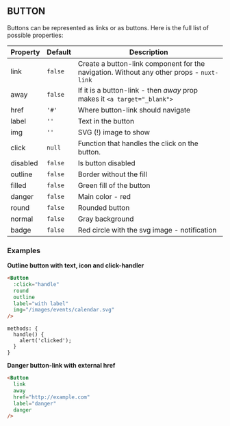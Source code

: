 ## BUTTON

Buttons can be represented as links or as buttons. Here is
the full list of possible properties:

Property | Default | Description
--- | --- | ---
link | `false` | Create a button-link component for the navigation. Without any other props - `nuxt-link`
away | `false` | If it is a button-link - then *away* prop makes it `<a target="_blank">`
href | `'#'` | Where button-link should navigate
label | `''` | Text in the button
img | `''` | SVG (!) image to show
click | `null` | Function that handles the click on the button.
disabled | `false` | Is button disabled
outline | `false` | Border without the fill
filled | `false` | Green fill of the button
danger | `false` | Main color - red
round | `false` | Rounded button
normal | `false` | Gray background
badge | `false` | Red circle with the svg image - notification

### Examples

**Outline button with text, icon and click-handler**

```html
<Button
  :click="handle"
  round
  outline
  label="with label"
  img="/images/events/calendar.svg"
/>
```

```
methods: {
  handle() {
    alert('clicked');
  }
}
```

**Danger button-link with external href**

```html
<Button
  link
  away
  href="http://example.com"
  label="danger"
  danger
/>
```
